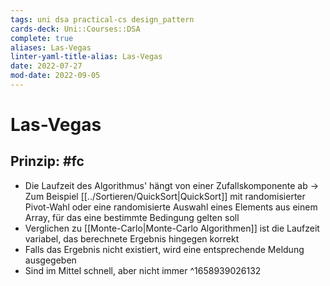 ```yaml
---
tags: uni dsa practical-cs design_pattern
cards-deck: Uni::Courses::DSA
complete: true
aliases: Las-Vegas
linter-yaml-title-alias: Las-Vegas
date: 2022-07-27
mod-date: 2022-09-05
---
```


# Las-Vegas

## Prinzip: #fc
- Die Laufzeit des Algorithmus' hängt von einer Zufallskomponente ab
	-> Zum Beispiel [[../Sortieren/QuickSort|QuickSort]] mit randomisierter Pivot-Wahl oder eine randomisierte Auswahl eines Elements aus einem Array, für das eine bestimmte Bedingung gelten soll
- Verglichen zu [[Monte-Carlo|Monte-Carlo Algorithmen]] ist die Laufzeit variabel, das berechnete Ergebnis hingegen korrekt
- Falls das Ergebnis nicht existiert, wird eine entsprechende Meldung ausgegeben
- Sind im Mittel schnell, aber nicht immer
^1658939026132
